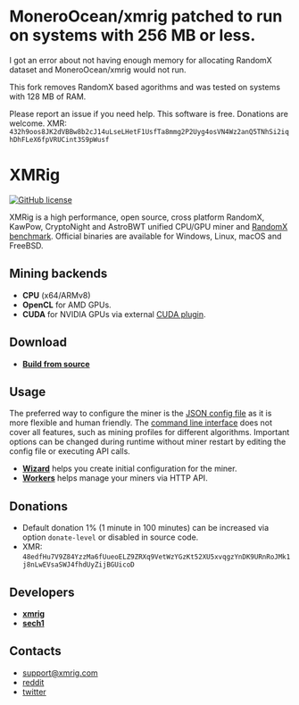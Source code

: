 # MoneroOcean/xmrig patched to run on systems with 256 MB or less. 

I got an error about not having enough memory for allocating RandomX dataset and MoneroOcean/xmrig would not run.

This fork removes RandomX based agorithms and was tested on systems with 128 MB of RAM.

Please report an issue if you need help. This software is free. Donations are welcome.
XMR: `432h9oos8JK2dVBBw8b2cJ14uLseLHetF1UsfTa8mmg2P2Uyg4osVN4Wz2anQ5TNhSi2iqhDhFLeX6fpVRUCint3S9pWusf`

# XMRig

[![GitHub license](https://img.shields.io/github/license/xmrig/xmrig.svg)](https://github.com/MoneroOcean/xmrig/blob/master/LICENSE)


XMRig is a high performance, open source, cross platform RandomX, KawPow, CryptoNight and AstroBWT unified CPU/GPU miner and [RandomX benchmark](https://xmrig.com/benchmark). Official binaries are available for Windows, Linux, macOS and FreeBSD.

## Mining backends
- **CPU** (x64/ARMv8)
- **OpenCL** for AMD GPUs.
- **CUDA** for NVIDIA GPUs via external [CUDA plugin](https://github.com/MoneroOcean/xmrig-cuda).

## Download
* **[Build from source](https://xmrig.com/docs/miner/build)**

## Usage
The preferred way to configure the miner is the [JSON config file](src/config.json) as it is more flexible and human friendly. The [command line interface](https://xmrig.com/docs/miner/command-line-options) does not cover all features, such as mining profiles for different algorithms. Important options can be changed during runtime without miner restart by editing the config file or executing API calls.

* **[Wizard](https://xmrig.com/wizard)** helps you create initial configuration for the miner.
* **[Workers](http://workers.xmrig.info)** helps manage your miners via HTTP API.

## Donations
* Default donation 1% (1 minute in 100 minutes) can be increased via option `donate-level` or disabled in source code.
* XMR: `48edfHu7V9Z84YzzMa6fUueoELZ9ZRXq9VetWzYGzKt52XU5xvqgzYnDK9URnRoJMk1j8nLwEVsaSWJ4fhdUyZijBGUicoD`

## Developers
* **[xmrig](https://github.com/xmrig)**
* **[sech1](https://github.com/SChernykh)**

## Contacts
* support@xmrig.com
* [reddit](https://www.reddit.com/user/XMRig/)
* [twitter](https://twitter.com/xmrig_dev)
